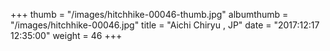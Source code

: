+++
thumb = "/images/hitchhike-00046-thumb.jpg"
albumthumb = "/images/hitchhike-00046.jpg"
title = "Aichi Chiryu , JP"
date = "2017:12:17 12:35:00"
weight = 46
+++

